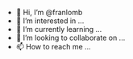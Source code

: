 - 👋 Hi, I’m @franlomb
- 👀 I’m interested in ...
- 🌱 I’m currently learning ...
- 💞️ I’m looking to collaborate on ...
- 📫 How to reach me ...

<!---
franlomb/franlomb is a ✨ special ✨ repository because its `README.md` (this file) appears on your GitHub profile.
You can click the Preview link to take a look at your changes.
--->
